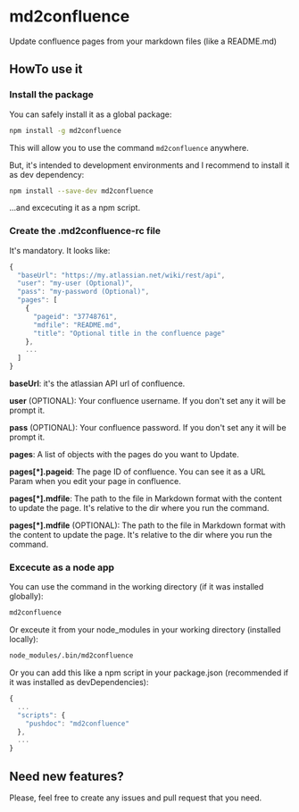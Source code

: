 # md2confluence
Update confluence pages from your markdown files (like a README.md)

## HowTo use it

### Install the package


You can safely install it as a global package:

```bash
npm install -g md2confluence

```
This will allow you to use the command ```md2confluence``` anywhere.

But, it's intended to development environments and I recommend to install it as dev dependency:

```bash
npm install --save-dev md2confluence
```

...and excecuting it as a npm script.


### Create the .md2confluence-rc file

It's mandatory. It looks like:
```javascript
{
  "baseUrl": "https://my.atlassian.net/wiki/rest/api",
  "user": "my-user (Optional)",
  "pass": "my-password (Optional)",
  "pages": [
    {
      "pageid": "37748761",
      "mdfile": "README.md",
      "title": "Optional title in the confluence page"
    },
    ...
  ]
}
```

__baseUrl__:
it's the atlassian API url of confluence.

__user__ (OPTIONAL):
Your confluence username. If you don't set any it will be prompt it.

__pass__ (OPTIONAL):
Your confluence password. If you don't set any it will be prompt it.

__pages__:
A list of objects with the pages do you want to Update.

__pages[*].pageid__:
The page ID of confluence.
You can see it as a URL Param when you edit your page in confluence.

__pages[*].mdfile__:
The path to the file in Markdown format with the content to update the page.
It's relative to the dir where you run the command.

__pages[*].mdfile__ (OPTIONAL):
The path to the file in Markdown format with the content to update the page.
It's relative to the dir where you run the command.


### Excecute as a node app

You can use the command in the working directory (if it was installed globally):

```bash
md2confluence
```

Or exceute it from your node_modules in your working directory (installed locally):

```bash
node_modules/.bin/md2confluence
```

Or you can add this like a npm script in your package.json (recommended if it was installed as devDependencies):

```javascript
{
  ...
  "scripts": {
    "pushdoc": "md2confluence"
  },
  ...
}
```


## Need new features?

Please, feel free to create any issues and pull request that you need.

